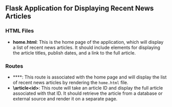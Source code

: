 ## Flask Application for Displaying Recent News Articles

### HTML Files
- **home.html**: This is the home page of the application, which will display a list of recent news articles. It should include elements for displaying the article titles, publish dates, and a link to the full article.

### Routes
- **\**: This route is associated with the home page and will display the list of recent news articles by rendering the `home.html` file.
- **\article\<id\>**: This route will take an article ID and display the full article associated with that ID. It should retrieve the article from a database or external source and render it on a separate page.